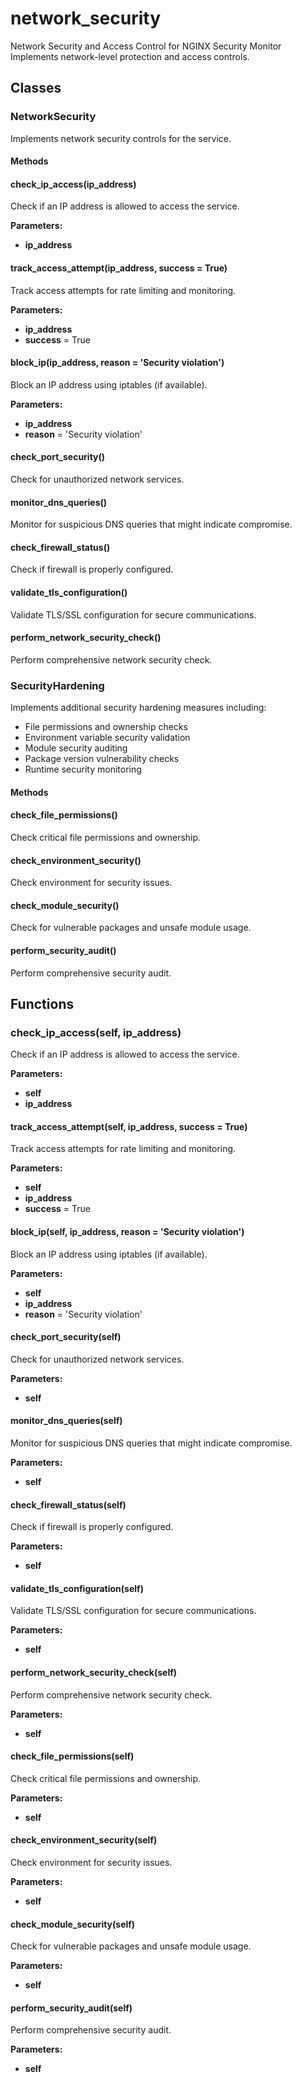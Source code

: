 # network_security

Network Security and Access Control for NGINX Security Monitor
Implements network-level protection and access controls.

## Classes

### NetworkSecurity

Implements network security controls for the service.

#### Methods

#### check_ip_access(ip_address)

Check if an IP address is allowed to access the service.

**Parameters:**

- **ip_address**

#### track_access_attempt(ip_address, success = True)

Track access attempts for rate limiting and monitoring.

**Parameters:**

- **ip_address**
- **success** = True

#### block_ip(ip_address, reason = 'Security violation')

Block an IP address using iptables (if available).

**Parameters:**

- **ip_address**
- **reason** = 'Security violation'

#### check_port_security()

Check for unauthorized network services.

#### monitor_dns_queries()

Monitor for suspicious DNS queries that might indicate compromise.

#### check_firewall_status()

Check if firewall is properly configured.

#### validate_tls_configuration()

Validate TLS/SSL configuration for secure communications.

#### perform_network_security_check()

Perform comprehensive network security check.

### SecurityHardening

Implements additional security hardening measures including:

- File permissions and ownership checks
- Environment variable security validation
- Module security auditing
- Package version vulnerability checks
- Runtime security monitoring

#### Methods

#### check_file_permissions()

Check critical file permissions and ownership.

#### check_environment_security()

Check environment for security issues.

#### check_module_security()

Check for vulnerable packages and unsafe module usage.

#### perform_security_audit()

Perform comprehensive security audit.

## Functions

### check_ip_access(self, ip_address)

Check if an IP address is allowed to access the service.

**Parameters:**

- **self**
- **ip_address**

#### track_access_attempt(self, ip_address, success = True)

Track access attempts for rate limiting and monitoring.

**Parameters:**

- **self**
- **ip_address**
- **success** = True

#### block_ip(self, ip_address, reason = 'Security violation')

Block an IP address using iptables (if available).

**Parameters:**

- **self**
- **ip_address**
- **reason** = 'Security violation'

#### check_port_security(self)

Check for unauthorized network services.

**Parameters:**

- **self**

#### monitor_dns_queries(self)

Monitor for suspicious DNS queries that might indicate compromise.

**Parameters:**

- **self**

#### check_firewall_status(self)

Check if firewall is properly configured.

**Parameters:**

- **self**

#### validate_tls_configuration(self)

Validate TLS/SSL configuration for secure communications.

**Parameters:**

- **self**

#### perform_network_security_check(self)

Perform comprehensive network security check.

**Parameters:**

- **self**

#### check_file_permissions(self)

Check critical file permissions and ownership.

**Parameters:**

- **self**

#### check_environment_security(self)

Check environment for security issues.

**Parameters:**

- **self**

#### check_module_security(self)

Check for vulnerable packages and unsafe module usage.

**Parameters:**

- **self**

#### perform_security_audit(self)

Perform comprehensive security audit.

**Parameters:**

- **self**
